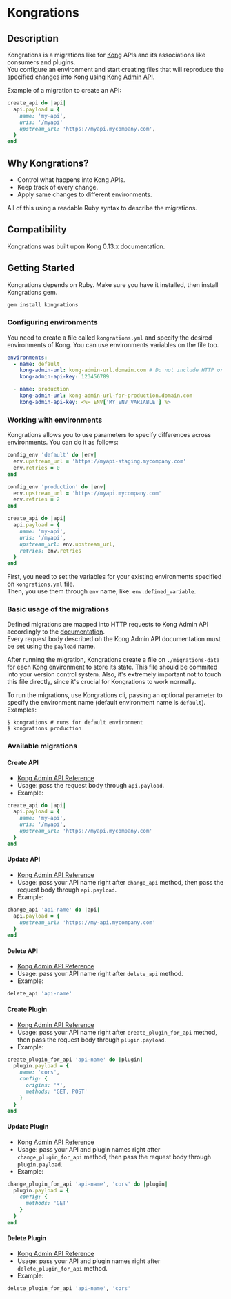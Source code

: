 # Kongrations

## Description

Kongrations is a migrations like for [Kong](https://github.com/Kong/kong) APIs and its associations like consumers and plugins.  
You configure an environment and start creating files that will reproduce the specified changes into Kong using [Kong Admin API](https://getkong.org/docs/0.13.x/admin-api/).

Example of a migration to create an API:
```ruby
create_api do |api|
  api.payload = {
    name: 'my-api',
    uris: '/myapi'
    upstream_url: 'https://myapi.mycompany.com',
  }
end
```

## Why Kongrations?

- Control what happens into Kong APIs.
- Keep track of every change.
- Apply same changes to different environments.

All of this using a readable Ruby syntax to describe the migrations.

## Compatibility

Kongrations was built upon Kong 0.13.x documentation.

## Getting Started

Kongrations depends on Ruby. Make sure you have it installed, then install Kongrations gem.

```ruby
gem install kongrations
```

### Configuring environments

You need to create a file called `kongrations.yml` and specify the desired environments of Kong.
You can use environments variables on the file too.

```yaml
environments:
  - name: default
    kong-admin-url: kong-admin-url.domain.com # Do not include HTTP or HTTPS here.
    kong-admin-api-key: 123456789

  - name: production
    kong-admin-url: kong-admin-url-for-production.domain.com
    kong-admin-api-key: <%= ENV['MY_ENV_VARIABLE'] %>
```

### Working with environments

Kongrations allows you to use parameters to specify differences across environments. You can do it as follows:
```ruby
config_env 'default' do |env|
  env.upstream_url = 'https://myapi-staging.mycompany.com'
  env.retries = 0
end

config_env 'production' do |env|
  env.upstream_url = 'https://myapi.mycompany.com'
  env.retries = 2
end

create_api do |api|
  api.payload = {
    name: 'my-api',
    uris: '/myapi',
    upstream_url: env.upstream_url,
    retries: env.retries
  }
end
```

First, you need to set the variables for your existing environments specified on `kongrations.yml` file.  
Then, you use them through `env` name, like: `env.defined_variable`.

### Basic usage of the migrations

Defined migrations are mapped into HTTP requests to Kong Admin API accordingly to the [documentation](https://getkong.org/docs/0.13.x/admin-api).  
Every request body described oh the Kong Admin API documentation must be set using the `payload` name.

After running the migration, Kongrations create a file on `./migrations-data` for each Kong environment to store its state. This file should be commited into your version control system. Also, it's extremely important not to touch this file directly, since it's crucial for Kongrations to work normally.

To run the migrations, use Kongrations cli, passing an optional parameter to specify the environment name (default environment name is `default`).  
Examples:
```shell
$ kongrations # runs for default environment
$ kongrations production
```

### Available migrations

#### Create API

- [Kong Admin API Reference](https://getkong.org/docs/0.13.x/admin-api/#add-api)
- Usage: pass the request body through `api.payload`.
- Example:
```ruby
create_api do |api|
  api.payload = {
    name: 'my-api',
    uris: '/myapi',
    upstream_url: 'https://myapi.mycompany.com'
  }
end
```

#### Update API

- [Kong Admin API Reference](https://getkong.org/docs/0.13.x/admin-api/#update-api)
- Usage: pass your API name right after `change_api` method, then pass the request body through `api.payload`.
- Example:
```ruby
change_api 'api-name' do |api|
  api.payload = {
    upstream_url: 'https://my-api.mycompany.com'
  }
end
```

#### Delete API

- [Kong Admin API Reference](https://getkong.org/docs/0.13.x/admin-api/#delete-api)
- Usage: pass your API name right after `delete_api` method.
- Example:
```ruby
delete_api 'api-name'
```

#### Create Plugin

- [Kong Admin API Reference](https://getkong.org/docs/0.13.x/admin-api/#add-plugin)
- Usage: pass your API name right after `create_plugin_for_api` method, then pass the request body through `plugin.payload`.
- Example:
```ruby
create_plugin_for_api 'api-name' do |plugin|
  plugin.payload = {
    name: 'cors',
    config: {
      origins: '*',
      methods: 'GET, POST'
    }
  }
end
```

#### Update Plugin

- [Kong Admin API Reference](https://getkong.org/docs/0.13.x/admin-api/#update-plugin)
- Usage: pass your API and plugin names right after `change_plugin_for_api` method, then pass the request body through `plugin.payload`.
- Example:
```ruby
change_plugin_for_api 'api-name', 'cors' do |plugin|
  plugin.payload = {
    config: {
      methods: 'GET'
    }
  }
end
```

#### Delete Plugin

- [Kong Admin API Reference](https://getkong.org/docs/0.13.x/admin-api/#delete-plugin)
- Usage: pass your API and plugin names right after `delete_plugin_for_api` method.
- Example:
```ruby
delete_plugin_for_api 'api-name', 'cors'
```
